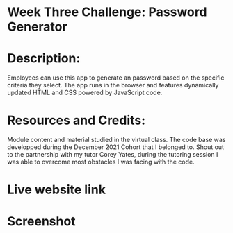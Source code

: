 # Week Three Challenge: Password Generator
# Description:
Employees can use this app to generate an password
based on the specific criteria they select. The app runs in the browser and features dynamically updated
HTML and CSS powered by JavaScript code.

# Resources and Credits:
Module content and material studied in the virtual class. The code base was developped during the December 2021 Cohort that I belonged to.
Shout out to the partnership with my tutor Corey Yates, during the tutoring session I was able to overcome most obstacles I was facing with the code.

# Live website link

# Screenshot


